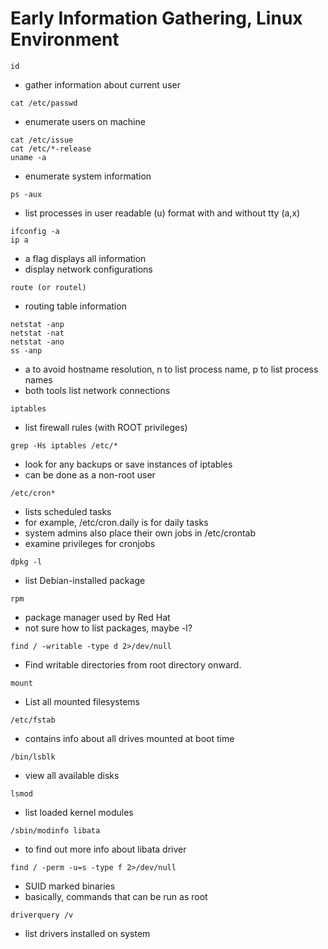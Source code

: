 # Early Information Gathering, Linux Environment

`id`
- gather information about current user

`cat /etc/passwd`
- enumerate users on machine
```
cat /etc/issue
cat /etc/*-release
uname -a
```
- enumerate system information

`ps -aux`
- list processes in user readable (u) format with and without tty (a,x)
```
ifconfig -a
ip a
```
- a flag displays all information
- display network configurations

`route (or routel)`
- routing table information
```
netstat -anp
netstat -nat
netstat -ano
ss -anp
```
- a to avoid hostname resolution, n to list process name, p to list process names
- both tools list network connections

`iptables`
- list firewall rules (with ROOT privileges)

`grep -Hs iptables /etc/*`
- look for any backups or save instances of iptables 
- can be done as a non-root user

`/etc/cron*`
- lists scheduled tasks
- for example, /etc/cron.daily is for daily tasks
- system admins also place their own jobs in /etc/crontab
- examine privileges for cronjobs

`dpkg -l`
- list Debian-installed package

`rpm`
- package manager used by Red Hat
- not sure how to list packages, maybe -l?

`find / -writable -type d 2>/dev/null`
- Find writable directories from root directory onward.  

`mount`
- List all mounted filesystems

`/etc/fstab`
- contains info about all drives mounted at boot time

`/bin/lsblk`
- view all available disks

`lsmod`
- list loaded kernel modules

`/sbin/modinfo libata`
- to find out more info about libata driver

`find / -perm -u=s -type f 2>/dev/null`
- SUID marked binaries
- basically, commands that can be run as root

`driverquery /v`
- list drivers installed on system

